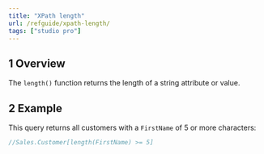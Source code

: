 ```yaml
---
title: "XPath length"
url: /refguide/xpath-length/
tags: ["studio pro"]
---
```


## 1 Overview

The `length()` function returns the length of a string attribute or value.

## 2 Example

This query returns all customers with a `FirstName` of 5 or more characters:

```java {linenos=false}
//Sales.Customer[length(FirstName) >= 5]
```
